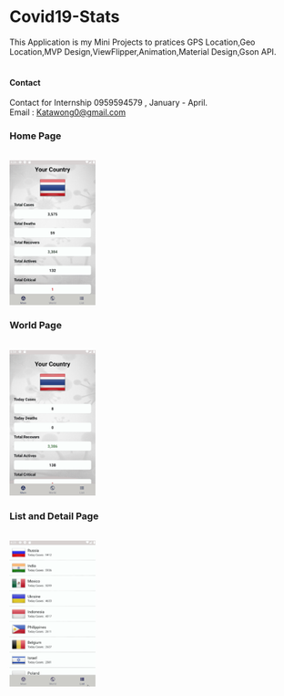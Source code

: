 # Covid19-Stats
This Application is my Mini Projects to pratices GPS Location,Geo Location,MVP Design,ViewFlipper,Animation,Material Design,Gson API.
<br/>
<br/>
#### Contact
Contact for Internship 0959594579 , January - April.
<br/>
Email : Katawong0@gmail.com
<br/>

### Home Page
<br/>
<img src="/resource/home_fragment.gif" style="width: 30%;">

### World Page
<br/>
<img src="/resource/world_fragment.gif" style="width: 30%;">


### List and Detail Page
<br/>
<img src="/resource/list_fragment.gif" style="width: 30%;">
